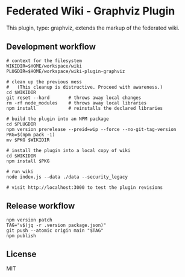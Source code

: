 # Federated Wiki - Graphviz Plugin

This plugin, type: graphviz, extends the markup of the federated wiki.

## Development workflow

    # context for the filesystem
    WIKIDIR=$HOME/workspace/wiki
    PLUGDIR=$HOME/workspace/wiki-plugin-graphviz

    # clean up the previous mess
    #   (This cleanup is distructive. Proceed with awareness.)
    cd $WIKIDIR
    git reset --hard       # throws away local changes
    rm -rf node_modules    # throws away local libraries
    npm install            # reinstalls the declared libraries

    # build the plugin into an NPM package
    cd $PLUGDIR
    npm version prerelease --preid=wip --force --no-git-tag-version
    PKG=$(npm pack -1)
    mv $PKG $WIKIDIR

    # install the plugin into a local copy of wiki
    cd $WIKIDIR
    npm install $PKG

    # run wiki
    node index.js --data ./data --security_legacy

    # visit http://localhost:3000 to test the plugin revisions

## Release workflow

    npm version patch
    TAG="v$(jq -r .version package.json)"
    git push --atomic origin main "$TAG"
    npm publish

## License

MIT
